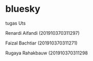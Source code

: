 # bluesky
tugas Uts

Renardi Aifandi (201910370311297)

Faizal Bachtiar (201910370311271)

Rugaya Rahakbauw (201910370311298
